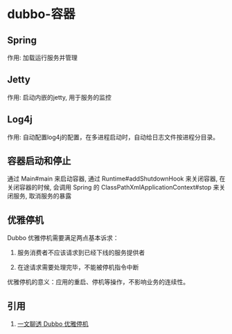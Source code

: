 # dubbo-容器

## Spring

作用: 加载运行服务并管理

##  Jetty

作用: 启动内嵌的jetty, 用于服务的监控

## Log4j

作用: 自动配置log4j的配置，在多进程启动时，自动给日志文件按进程分目录。

## 容器启动和停止

通过 Main#main 来启动容器, 通过 Runtime#addShutdownHook 来关闭容器, 在关闭容器的时候, 会调用 Spring 的 ClassPathXmlApplicationContext#stop 来关闭服务, 取消服务的暴露

## 优雅停机

 Dubbo 优雅停机需要满足两点基本诉求：

1. 服务消费者不应该请求到已经下线的服务提供者

2. 在途请求需要处理完毕，不能被停机指令中断

优雅停机的意义：应用的重启、停机等操作，不影响业务的连续性。

## 引用

1. [一文聊透 Dubbo 优雅停机](https://www.cnkirito.moe/dubbo-gracefully-shutdown/)